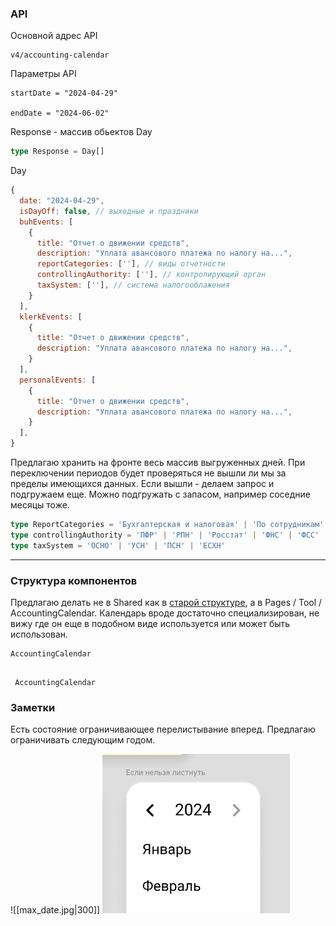 
### API

Основной адрес API
```
v4/accounting-calendar
```

Параметры API
```
startDate = "2024-04-29"

endDate = "2024-06-02"
```

Response - массив обьектов Day
```ts
type Response = Day[]
```

Day
```js
{
  date: "2024-04-29",
  isDayOff: false, // выходные и праздники
  buhEvents: [
    {
      title: "Отчет о движении средств",
      description: "Уплата авансового платежа по налогу на...",
      reportCategories: [''], // виды отчетности
      controllingAuthority: [''], // контролирующий орган
      taxSystem: [''], // система налогооблажения
    }
  ],
  klerkEvents: [
    {
      title: "Отчет о движении средств",
      description: "Уплата авансового платежа по налогу на...",
    }
  ],
  personalEvents: [
    {
      title: "Отчет о движении средств",
      description: "Уплата авансового платежа по налогу на...",
    }
  ],
}
```

Предлагаю хранить на фронте весь массив выгруженных дней. При переключении периодов будет проверяться не вышли ли мы за пределы имеющихся данных. Если вышли - делаем запрос и подгружаем еще. Можно подгружать с запасом, например соседние месяцы тоже.

```ts
type ReportCategories = 'Бухгалтерская и налоговая' | 'По сотрудникам' | 'Статистическая' | 'Экологическая' | 'Алкогольная'
type controllingAuthority = 'ПФР' | 'РПН' | 'Росстат' | 'ФНС' | 'ФСС' | 'ФСРАР' | 'СФР'
type taxSystem = 'ОСНО' | 'УСН' | 'ПСН' | 'ЕСХН'
```

---
### Структура компонентов

Предлагаю делать не в Shared как в [старой структуре](old_structure.md), a в Pages / Tool / AccountingCalendar. Календарь вроде достаточно специализирован, не вижу где он еще в подобном виде используется или может быть использован.

```
AccountingCalendar
	
```


	 AccountingCalendar


### Заметки

Есть состояние ограничивающее перелистывание вперед. Предлагаю ограничивать следующим годом.

![[max_date.jpg|300]]
<img src="assets/max_date.jpg" width="300">